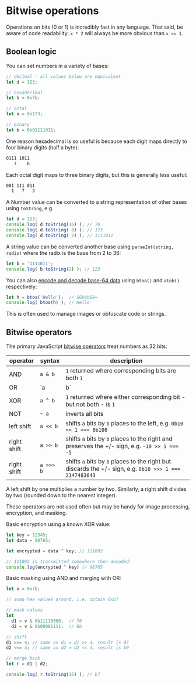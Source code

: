 # Bitwise operations

Operations on bits (0 or 1) is incredibly fast in any language. That said, be aware of code readability: `x * 2` will always be more obvious than `x << 1`.

## Boolean logic

You can set numbers in a variety of bases:

```js
// decimal - all values below are equivalent
let d = 123;

// hexadecimal
let h = 0x7b;

// octal
let o = 0o173;

// binary
let b = 0b01111011;
```

One reason hexadecimal is so useful is because each digit maps directly to four binary digits (half a byte):

```txt
0111 1011
   7    b
```

Each octal digit maps to three binary digits, but this is generally less useful:

```txt
001 111 011
  1   7   3
```

A Number value can be converted to a string representation of other bases using `toString`, e.g.

```js
let d = 123;
console.log( d.toString(16) ); // 7b
console.log( d.toString( 8) ); // 173
console.log( d.toString( 2) ); // 1111011
```

A string value can be converted another base using `parseInt(string, radix)` where the radix is the base from 2 to 36:

```js
let b = '1111011';
console.log( b.toString(2) ); // 123
```

You can also [encode and decode base-64 data](https://developer.mozilla.org/en-US/docs/Web/API/WindowBase64/Base64_encoding_and_decoding) using `btoa()` and `atob()` respectively:

```js
let h = btoa('Hello');  // SGVsbG8=
console.log( btoa(h) ); // Hello
```

This is often used to manage images or obfuscate code or strings.

## Bitwise operators

The primary JavaScript [bitwise operators](https://developer.mozilla.org/en-US/docs/Web/JavaScript/Reference/Operators/Bitwise_Operators) treat numbers as 32 bits:

|operator|syntax|description|
|-|-|-|
|AND|`a & b`|`1` returned where corresponding bits are both `1`|
|OR|`a | b`|`1` returned where either corresponding bit is `1`|
|XOR|`a ^ b`|`1` returned where either corresponding bit - but not both - is `1`|
|NOT|`~ a`|inverts all bits|
|left shift|`a << b`|shifts `a` bits by `b` places to the left, e.g. `0b10 << 1 === 0b100`|
|right shift|`a >> b`|shifts `a` bits by `b` places to the right and preserves the +/- sign, e.g. `-10 >> 1 === -5`|
|right shift|`a >>> b`|shifts `a` bits by `b` places to the right but discards the +/- sign, e.g. `0b10 >>> 1 === 2147483643`|

A left shift by one multiplies a number by two. Similarly, a right shift divides by two (rounded down to the nearest integer).

These operators are not used often but may be handy for image processing, encryption, and masking.

Basic encryption using a known XOR value:

```js
let key = 12345;
let data = 98765;

let encrypted = data ^ key; // 111092

// 111092 is transmitted somewhere then decoded:
console.log(encrypted ^ key) // 98765
```

Basic masking using AND and merging with OR:

```js
let v = 0x7b;

// swap hex values around, i.e. obtain 0xb7

// mask values
let
  d1 = v & 0b11110000,  // 70
  d2 = v & 0b00001111;  // 0b

// shift
d1 >>= 4; // same as d1 = d1 >> 4, result is 07
d2 <<= 4; // same as d2 = d2 << 4, result is b0

// merge back
let r = d1 | d2;

console.log( r.toString(16) ); // b7
```
